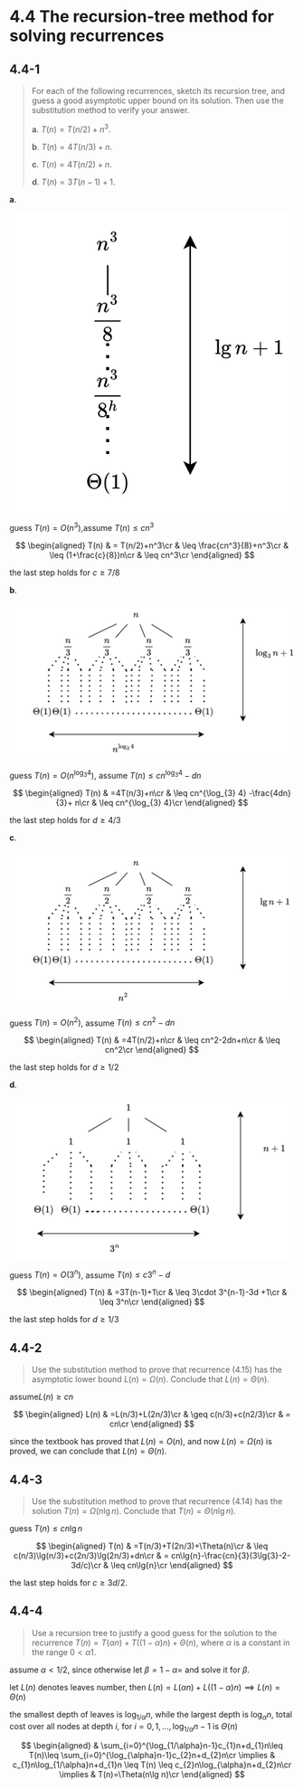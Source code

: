# 4.4 The recursion-tree method for solving recurrences

## 4.4-1

> For each of the following recurrences, sketch its recursion tree, and guess a good asymptotic upper bound on its solution. Then use the substitution method to verify your answer.
>
> **a**. $T(n)=T(n/2)+n^3$.
>
> **b**. $T(n) = 4T(n/3)+n$.
>
> **c**. $T(n) = 4T(n/2)+n$.
>
> **d**. $T(n) = 3T(n-1)+1$.

**a**.

![a](../img/4.4-1.a.png)

guess $T(n)=O(n^3)$,assume $T(n)\leq cn^3$

$$
\begin{aligned}
    T(n) & = T(n/2)+n^3\cr
    & \leq \frac{cn^3}{8}+n^3\cr
    & \leq (1+\frac{c}{8})n\cr
    & \leq cn^3\cr
\end{aligned}
$$

the last step holds for $c\geq 7/8$

**b**.

![b](../img/4.4-1.b.png)

guess $T(n)=O(n^{\log_{3} 4})$, assume $T(n)\leq cn^{\log_3 4}-dn$

$$
\begin{aligned}
    T(n) & =4T(n/3)+n\cr
    & \leq cn^{\log_{3} 4} -\frac{4dn}{3}+ n\cr
    & \leq cn^{\log_{3} 4}\cr
\end{aligned}
$$

the last step holds for $d\geq 4/3$

**c**.

![c](../img/4.4-1.c.png)

guess $T(n)=O(n^2)$, assume $T(n)\leq cn^2-dn$

$$
\begin{aligned}
    T(n) & =4T(n/2)+n\cr
    & \leq cn^2-2dn+n\cr
    & \leq cn^2\cr
\end{aligned}
$$

the last step holds for $d\geq 1/2$

**d**.

![d](../img/4.4-1.d.png)

guess $T(n)=O(3^n)$, assume $T(n)\leq c3^n-d$

$$
\begin{aligned}
    T(n) & =3T(n-1)+1\cr
    & \leq 3\cdot 3^{n-1}-3d +1\cr
    & \leq 3^n\cr
\end{aligned}
$$

the last step holds for $d\geq 1/3$

## 4.4-2

> Use the substitution method to prove that recurrence (4.15) has the asymptotic lower bound $L(n)=\Omega(n)$. Conclude that $L(n)=\Theta(n)$.

assume$L(n)\geq cn$

$$
\begin{aligned}
    L(n) & =L(n/3)+L(2n/3)\cr
    & \geq c(n/3)+c(n2/3)\cr
    & = cn\cr
\end{aligned}
$$

since the textbook has proved that $L(n)=O(n)$, and now $L(n)=\Omega(n)$ is proved, we can conclude that $L(n)=\Theta(n)$.

## 4.4-3

> Use the substitution method to prove that recurrence (4.14) has the solution $T(n) = \Omega(n\lg n)$. Conclude  that $T(n)=\Theta(n\lg n)$.

guess $T(n)\leq cn\lg n$

$$
\begin{aligned}
    T(n) & =T(n/3)+T(2n/3)+\Theta(n)\cr
    & \leq c(n/3)\lg(n/3)+c(2n/3)\lg(2n/3)+dn\cr
    & = cn\lg{n}-\frac{cn}{3}(3\lg{3}-2-3d/c)\cr
    & \leq cn\lg{n}\cr
\end{aligned}
$$

the last step holds for $c\geq 3d/2$.

## 4.4-4

> Use a recursion tree to justify a good guess for the solution to the recurrence $T(n)=T(\alpha n)+T((1-\alpha)n)+\Theta(n)$, where $\alpha$ is a constant in the range $0 < \alpha 1$.

assume $\alpha<1/2$, since otherwise let $\beta=1-\alpha =$ and solve it for $\beta$.

let $L(n)$ denotes leaves number, then $L(n)=L(\alpha n)+L((1-\alpha)n)\implies L(n)=\Theta(n)$

the smallest depth of leaves is $\log_{1/\alpha}n$, while the largest depth is $\log_{\alpha}n$, total cost over all nodes at depth $i$, for $i=0,1,\dots,\log_{1/\alpha}n-1$ is $\Theta(n)$

$$
\begin{aligned}
    & \sum_{i=0}^{\log_{1/\alpha}n-1}c_{1}n+d_{1}n\leq T(n)\leq \sum_{i=0}^{\log_{\alpha}n-1}c_{2}n+d_{2}n\cr
    \implies & c_{1}n\log_{1/\alpha}n+d_{1}n \leq T(n) \leq c_{2}n\log_{\alpha}n+d_{2}n\cr
    \implies & T(n)=\Theta(n\lg n)\cr
\end{aligned}
$$
